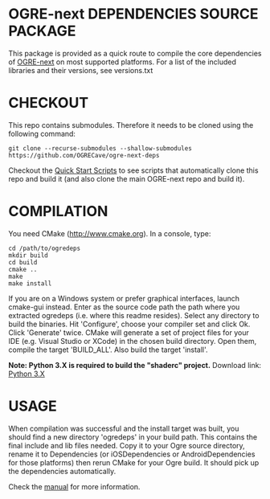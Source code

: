OGRE-next DEPENDENCIES SOURCE PACKAGE
==================================

This package is provided as a quick route to compile the core
dependencies of [OGRE-next](https://github.com/OGRECave/ogre-next) on most supported
platforms. For a list of the included libraries and their 
versions, see versions.txt

CHECKOUT
========

This repo contains submodules. Therefore it needs to be cloned using the following command:

`git clone --recurse-submodules --shallow-submodules https://github.com/OGRECave/ogre-next-deps`

Checkout the [Quick Start Scripts](https://www.ogre3d.org/download/sdk/sdk-ogre-next) to see scripts
that automatically clone this repo and build it (and also clone the main OGRE-next repo and build it).


COMPILATION
=============

You need CMake (http://www.cmake.org). In a console, type:

```
cd /path/to/ogredeps
mkdir build
cd build
cmake ..
make
make install
```

If you are on a Windows system or prefer graphical interfaces,
launch cmake-gui instead. Enter as the source code path the
path where you extracted ogredeps (i.e. where this readme 
resides). Select any directory to build the binaries. Hit
'Configure', choose your compiler set and click Ok. Click
'Generate' twice. CMake will generate a set of project files
for your IDE (e.g. Visual Studio or XCode) in the chosen build
directory. Open them, compile the target 'BUILD_ALL'. Also build
the target 'install'.

**Note: Python 3.X is required to build the "shaderc" project.** Download link: [Python 3.X](https://www.python.org/downloads/)

USAGE
=======

When compilation was successful and the install target was built,
you should find a new directory 'ogredeps' in your build path.
This contains the final include and lib files needed. Copy it
to your Ogre source directory, rename it to Dependencies (or
iOSDependencies or AndroidDependencies for those platforms)
then rerun CMake for your Ogre build.
It should pick up the dependencies automatically.

Check the [manual](https://ogrecave.github.io/ogre-next/api/2.3/_setting_up_ogre.html) for more information.
